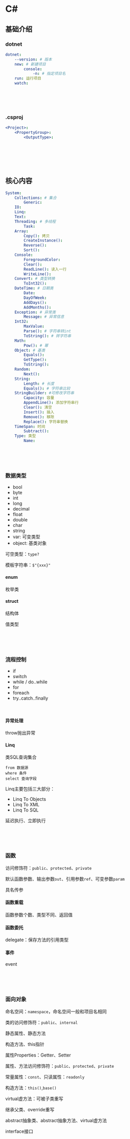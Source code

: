 # C#

>
>
>



## 基础介绍

### dotnet

```yaml
dotnet:
    --version: # 版本
    new: # 新建项目
        console: 
            -n: # 指定项目名
    run: 运行项目
    watch: 
```

<br />
<br />
<br />

### .csproj

```yaml
<Project>:
    <PropertyGroup>:
        <OutputType>: 
```

<br />
<br />
<br />
<br />

## 核心内容

```yaml
System:
    Collections: # 集合
        Generic:
    IO:
    Linq:
    Text:
    Threading: # 多线程
        Task:
    Array:
        Copy(): 拷贝
        CreateInstance():
        Reverse():
        Sort():
    Console:
        ForegroundColor:
        Clear():
        ReadLine(): 读入一行
        WriteLine():
    Convert: # 类型转换
        ToInt32():
    DateTime: # 日期类
        Date:
        DayOfWeek:
        AddDays():
        AddMonths():
    Exception: # 异常类
        Message: # 异常信息
    Int32:
        MaxValue:
        Parse(): # 字符串转int
        ToString(): # 转字符串
    Math:
        Pow(): # 幂
    Object: # 基类
        Equals():
        GetType():
        ToString():
    Random:
        Next():
    String:
        Length: # 长度
        Equals(): # 字符串比较
    StringBuilder: #可修改字符串
        Capacity: 容量
        AppendLine(): 添加字符串行
        Clear(): 清空
        Insert(): 插入
        Remove(): 移除
        Replace(): 字符串替换
    TimeSpan: 时间
        Subtract():
    Type: 类型
        Name:
```

<br />
<br />
<br />

### 数据类型

- bool
- byte
- int
- long
- decimal
- float
- double
- char
- string
- var: 可变类型
- object: 基类对象

可空类型：`type?`



模板字符串：`$"{xxx}"`


#### enum

枚举类


#### struct

结构体

值类型



<br />
<br />
<br />


### 流程控制

- if
- switch
- while / do..while
- for
- foreach
- try..catch..finally

<br />

#### 异常处理

throw抛出异常


#### Linq

类SQL查询集合

```
from 数据源
where 条件
select 查询字段

```

Linq主要包括三大部分：
- Linq To Objects
- Linq To XML
- Linq To SQL


延迟执行、立即执行










<br />
<br />
<br />

### 函数

访问修饰符：`public`、`protected`、`private`

默认函数参数、输出参数`out`、引用参数`ref`、可变参数`param`

具名传参



#### 函数重载

函数参数个数、类型不同、返回值


#### 函数委托

delegate：保存方法的引用类型


#### 事件


event







<br />
<br />
<br />

### 面向对象

命名空间：`namespace`，命名空间一般和项目名相同




类的访问修饰符：`public`、`internal`

静态属性、静态方法

构造方法、this指针

属性Properties：Getter、Setter

属性、方法访问修饰符：`public`、`protected`、`private`

常量属性：`const`、只读属性：`readonly`


构造方法：`this()`,`base()`


virtual虚方法：可被子类重写

继承父类、override重写

abstract抽象类、abstract抽象方法、virtual虚方法

interface接口











